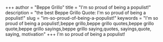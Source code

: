 +++
author = "Beppe Grillo"
title = "I'm so proud of being a populist!"
description = "the best Beppe Grillo Quote: I'm so proud of being a populist!"
slug = "im-so-proud-of-being-a-populist!"
keywords = "I'm so proud of being a populist!,beppe grillo,beppe grillo quotes,beppe grillo quote,beppe grillo sayings,beppe grillo saying,quotes, sayings,quote, saying, motivation"
+++
I'm so proud of being a populist!
